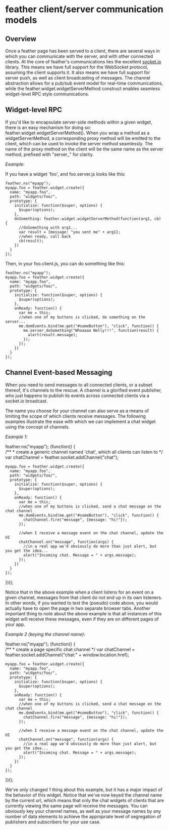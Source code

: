 # feather client/server communication models #

## Overview ##
Once a feather page has been served to a client, there are several ways in which you can communicate with the server, and with other connected clients. At the core of feather's communications lies the excellent [socket.io](http://socket.io) library. This means we have full support for the WebSocket protocol, assuming the client supports it. It also means we have full support for server push, as well as client broadcasting of messages. The channel abstraction allows for a pub/sub event model for real-time communications, while the feather.widget.widgetServerMethod construct enables seamless widget-level RPC style communications.

## Widget-level RPC ##
If you'd like to encapsulate server-side methods within a given widget, there is an easy mechanism for doing so: feather.widget.widgetServerMethod(). When you wrap a method as a widgetServerMethod, a corresponding proxy method will be emitted to the client, which can be used to invoke the server method seamlessly. The name of the proxy method on the client will be the same name as the server method, prefixed with "server_" for clarity.

_Example_:

  If you have a widget 'foo', and foo.server.js looks like this:

    feather.ns("myapp");    
    myapp.foo = feather.widget.create({
      name: "myapp.foo",
      path: "widgets/foo/",
      prototype: {
        initialize: function($super, options) {
          $super(options);
        },
        doSomething: feather.widget.widgetServerMethod(function(arg1, cb) {
          //doSomething with arg1...
          var result = {message: "you sent me" + arg1};
          //when ready, call back
          cb(result);
        })
      }		
    });

  Then, in your foo.client.js, you can do something like this:

    feather.ns("myapp");    
    myapp.foo = feather.widget.create({
      name: "myapp.foo",
      path: "widgets/foo/",
      prototype: {
        initialize: function($super, options) {
          $super(options);
        },
        onReady: function() {
          var me = this;
          //when one of my buttons is clicked, do something on the server...
          me.domEvents.bind(me.get("#someButton"), "click", function() {
            me.server_doSomething("Whoaaaa Nelly!!!", function(result) {
              alert(result.message);
            });
          });
        })
      }		
    });
    
## Channel Event-based Messaging ##
When you need to send messages to all connected clients, or a subset thereof, it's channels to the rescue. A channel is a glorified event publisher, who just happens to publish its events across connected clients via a socket.io broadcast.

The name you choose for your channel can also serve as a means of limiting the scope of which clients receive messages. The following examples illustrate the ease with which we can implement a chat widget using the concept of channels.

_Example 1_:
  
  feather.ns("myapp");
  (function() {  
    /**
     * create a generic channel named 'chat', which all clients can listen to
     */
    var chatChannel = feather.socket.addChannel("chat");
    
    myapp.foo = feather.widget.create({
      name: "myapp.foo",
      path: "widgets/foo/",
      prototype: {
        initialize: function($super, options) {
          $super(options);
        },
        onReady: function() {
          var me = this;
          //when one of my buttons is clicked, send a chat message on the chat channel
          me.domEvents.bind(me.get("#someButton"), "click", function() {
            chatChannel.fire("message", {message: "hi!"});
          });
          
          //when I receive a message event on the chat channel, update the UI
          chatChannel.on("message", function(args) {
            //in a real app we'd obviously do more than just alert, but you get the idea...
            alert("Incoming chat. Message = " + args.message);
          });
        })
      }   
    });
  })(); 
    
  Notice that in the above example when a client listens for an event on a given channel, messages from that client do not end up in its own listeners. In other words, if you wanted to test the (pseudo) code above, you would actually have to open the page in two separate browser tabs.
  Another important thing to note about the above example is that all instances of this widget will receive these messages, even if they are on different pages of your app.
  
_Example 2 (keying the channel name)_:

  feather.ns("myapp");
  (function() {  
    /**
     * create a page specific chat channel
     */
    var chatChannel = feather.socket.addChannel("chat:" + window.location.href);
    
    myapp.foo = feather.widget.create({
      name: "myapp.foo",
      path: "widgets/foo/",
      prototype: {
        initialize: function($super, options) {
          $super(options);
        },
        onReady: function() {
          var me = this;
          //when one of my buttons is clicked, send a chat message on the chat channel
          me.domEvents.bind(me.get("#someButton"), "click", function() {
            chatChannel.fire("message", {message: "hi!"});
          });
          
          //when I receive a message event on the chat channel, update the UI
          chatChannel.on("message", function(args) {
            //in a real app we'd obviously do more than just alert, but you get the idea...
            alert("Incoming chat. Message = " + args.message);
          });
        })
      }   
    });
  })(); 
  
  We've only changed 1 thing about this example, but it has a major impact of the behavior of this widget. Notice that we've now keyed the channel name by the current url, which means that only the chat widgets of clients that are currently viewing the same page will receive the messages.
  You can obviously key your channel names, as well as your message names by any number of data elements to achieve the appropriate level of segregation of publishers and subscribers for your use case.